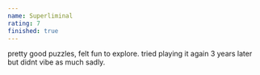 ```yaml
---
name: Superliminal
rating: 7
finished: true
---
```


pretty good puzzles, felt fun to explore. tried playing it again 3 years later but didnt vibe as much sadly.
